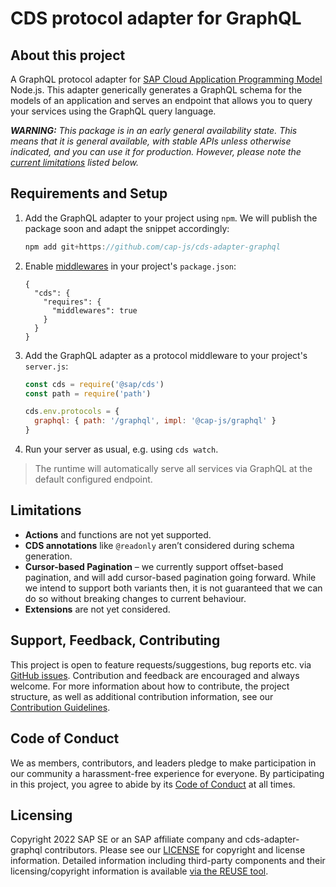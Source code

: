# CDS protocol adapter for GraphQL

## About this project

A GraphQL protocol adapter for [SAP Cloud Application Programming Model](https://cap.cloud.sap) Node.js.
This adapter generically generates a GraphQL schema for the models of an application and serves an endpoint that allows you to query your services using the GraphQL query language.

_**WARNING:** This package is in an early general availability state. This means that it is general available, with stable APIs unless otherwise indicated, and you can use it for production. However, please note the [current limitations](#limitations) listed below._

## Requirements and Setup

1. Add the GraphQL adapter to your project using `npm`. We will publish the package soon and adapt the snippet accordingly:
    ```js
    npm add git+https://github.com/cap-js/cds-adapter-graphql
    ```

2. Enable [middlewares](https://cap.cloud.sap/docs/node.js/middlewares) in your project's `package.json`:
    ```jsonc
    {
      "cds": {
        "requires": {
          "middlewares": true
        }
      }
    }
    ```

3. Add the GraphQL adapter as a protocol middleware to your project's `server.js`:
    ```js
    const cds = require('@sap/cds')
    const path = require('path')

    cds.env.protocols = {
      graphql: { path: '/graphql', impl: '@cap-js/graphql' }
    }
    ```
  
4. Run your server as usual, e.g. using `cds watch`.
> The runtime will automatically serve all services via GraphQL at the default configured endpoint.

## Limitations

- **Actions** and functions are not yet supported.
- **CDS annotations** like `@readonly` aren’t considered during schema generation.
- **Cursor-based Pagination** &ndash; we currently support offset-based pagination, and will add cursor-based pagination going forward. While we intend to support both variants then, it is not guaranteed that we can do so without breaking changes to current behaviour.
- **Extensions** are not yet considered.

## Support, Feedback, Contributing

This project is open to feature requests/suggestions, bug reports etc. via [GitHub issues](https://github.com/cap-js/cds-adapter-graphql/issues). Contribution and feedback are encouraged and always welcome. For more information about how to contribute, the project structure, as well as additional contribution information, see our [Contribution Guidelines](CONTRIBUTING.md).

## Code of Conduct

We as members, contributors, and leaders pledge to make participation in our community a harassment-free experience for everyone. By participating in this project, you agree to abide by its [Code of Conduct](CODE_OF_CONDUCT.md) at all times.

## Licensing

Copyright 2022 SAP SE or an SAP affiliate company and cds-adapter-graphql contributors. Please see our [LICENSE](LICENSE) for copyright and license information. Detailed information including third-party components and their licensing/copyright information is available [via the REUSE tool](https://api.reuse.software/info/github.com/cap-js/cds-adapter-graphql).
